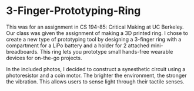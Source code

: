 # 3-Finger-Prototyping-Ring

This was for an assignment in CS 194-85: Critical Making at UC Berkeley. Our class was given the assignment of making a 3D printed ring. I chose to create a new type of prototyping tool by designing a 3-finger ring with a compartment for a LiPo battery and a holder for 2 attached mini-breadboards. This ring lets you prototype small hands-free wearable devices for on-the-go projects.

In the included photos, I decided to construct a synesthetic circuit using a photoresistor and a coin motor. The brighter the environment, the stronger the vibration. This allows users to sense light through their tactile senses.
